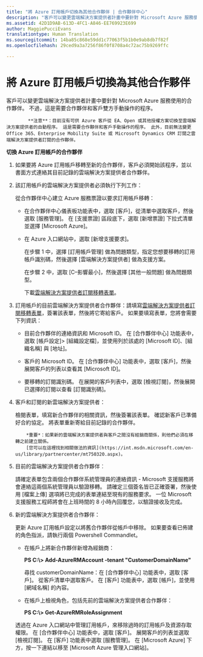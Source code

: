 ```yaml
---
title: "將 Azure 訂用帳戶切換為其他合作夥伴 | 合作夥伴中心"
description: "客戶可以變更雲端解決方案提供者計畫中要針對 Microsoft Azure 服務使用的合作夥伴。 不過，這是需要合作夥伴和客戶雙方手動操作的程序。"
ms.assetid: 42D1D9AB-613D-4FC1-A846-EE769923E699
author: MaggiePucciEvans
translationtype: Human Translation
ms.sourcegitcommit: 14ba85c868e59dd1c77063f5b1b0e9ab8db7f82f
ms.openlocfilehash: 29ced9a3a7256f86f0f8708a4c72ac75b9269ffc

---
```


# 將 Azure 訂用帳戶切換為其他合作夥伴


客戶可以變更雲端解決方案提供者計畫中要針對 Microsoft Azure 服務使用的合作夥伴。 不過，這是需要合作夥伴和客戶雙方手動操作的程序。


            **注意**：目前沒有可供 Azure 客戶從 EA、Open 或其他授權方案切換至雲端解決方案提供者的自動程序。 這是需要合作夥伴和客戶手動操作的程序。 此外，目前無法變更 Office 365、Enterprise Mobility Suite 或 Microsoft Dynamics CRM 訂閱之雲端解決方案提供者訂閱的合作夥伴。

 

**切換 Azure 訂用帳戶的合作夥伴**

1.  如果要將 Azure 訂用帳戶移轉至新的合作夥伴，客戶必須開始該程序，並以書面方式連絡其目前記錄的雲端解決方案提供者合作夥伴。

2.  該訂用帳戶的雲端解決方案提供者必須執行下列工作：

    從合作夥伴中心建立 Azure 服務票證以要求訂用帳戶移轉：

    -   在合作夥伴中心儀表板功能表中，選取 \[客戶\]，從清單中選取客戶，然後選取 \[服務管理\]。 在 \[支援票證\] 區段底下，選取 \[新增票證\] 下拉式清單並選擇 \[Microsoft Azure\]。

    -   在 Azure 入口網站中，選取 \[新增支援要求\]。

        在步驟 1 中，選擇 \[訂用帳戶管理\] 做為問題類型，指定您想要移轉的訂用帳戶識別碼，然後選擇 \[雲端解決方案提供者\] 做為支援方案。

        在步驟 2 中，選取 \[C–影響最小\]，然後選擇 \[其他一般問題\] 做為問題類型。

        下載[雲端解決方案提供者訂閱移轉表單](https://assets.windowsphone.com/5222c408-e546-4e01-b72a-2ec7d4c43d57/CSP_Subscription_Transfer_Form_Azure_InvariantCulture_Default.zip)。

3.  訂用帳戶的目前雲端解決方案提供者合作夥伴：請填寫[雲端解決方案提供者訂閱移轉表單](https://assets.windowsphone.com/5222c408-e546-4e01-b72a-2ec7d4c43d57/CSP_Subscription_Transfer_Form_Azure_InvariantCulture_Default.zip)，簽署該表單，然後將它寄給客戶。 如果要填寫表單，您將會需要下列資訊：

    -   目前合作夥伴的連絡資訊和 Microsoft ID。 在 \[合作夥伴中心\] 功能表中，選取 \[帳戶設定\]&gt; \[組織設定檔\]，並使用列於該處的 \[Microsoft ID\]、\[組織名稱\] 與 \[地址\]。

    -   客戶的 Microsoft ID。 在 [合作夥伴中心] 功能表中，選取 [客戶]，然後展開客戶的列表以查看其 [Microsoft ID]。

    -   要移轉的訂閱識別碼。 在展開的客戶列表中，選取 \[檢視訂閱\]，然後展開已選擇的訂閱以查看 \[訂閱識別碼\]。

4.  客戶和訂閱的新雲端解決方案提供者：

    檢閱表單，填寫新合作夥伴的相關資訊，然後簽署該表單。 確認新客戶已準備好合約協定。 將表單重新寄給目前記錄的合作夥伴。

    
            *重要*：如果新的雲端解決方案提供者與客戶之間沒有經銷商關係，則他們必須在移轉之前建立關係。 
            [您可以在這裡找到相關做法的資訊](https://int.msdn.microsoft.com/en-us/library/partnercenter/mt750320.aspx)。

5.  目前的雲端解決方案提供者合作夥伴︰

    請確定表單包含兩個合作夥伴系統管理員的連絡資訊 - Microsoft 支援服務將會連絡這兩個系統管理員以驗證移轉。 請確定三個簽名皆已正確簽署，然後使用 [檔案上傳] 選項將已完成的表單連結至現有的服務要求。 一位 Microsoft 支援服務工程師將會在上班時間的 8 小時內回覆您，以驗證接收及完成。

6.  新的雲端解決方案提供者合作夥伴：

    更新 Azure 訂用帳戶設定以將舊合作夥伴從帳戶中移除。 如果要查看已佈建的角色指派，請執行兩個 Powershell Commandlet。

    -   在帳戶上將新合作夥伴新增為經銷商：

        **PS C:\\&gt; Add-AzureRMAccount -tenant "CustomerDomainName"**

        尋找 customerDomainName：在 \[合作夥伴中心\] 功能表中，選取 \[客戶\]。 從客戶清單中選取客戶。 在 [客戶] 功能表中，選取 [帳戶]，並使用 [網域名稱] 的內容。

    -   在帳戶上檢視角色，包括先前的雲端解決方案提供者合作夥伴：

        **PS C:\\&gt; Get-AzureRMRoleAssignment**

    透過在 Azure 入口網站中管理訂用帳戶，來移除過時的訂用帳戶及資源存取權限。 在 [合作夥伴中心] 功能表中，選取 [客戶]。 展開客戶的列表並選取 [檢視訂閱]。 在 [客戶] 功能表中選取 [服務管理]。 在 [Microsoft Azure] 下方，按一下連結以移至 [Microsoft Azure 管理入口網站]。

 

 






<!--HONumber=Nov16_HO4-->



